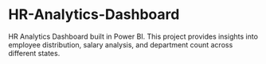 # HR-Analytics-Dashboard
HR Analytics Dashboard built in Power BI.  This project provides insights into employee distribution, salary analysis, and department count across different states.
